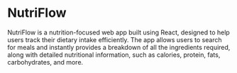 # NutriFlow
NutriFlow is a nutrition-focused web app built using React, designed to help users track their dietary intake efficiently. The app allows users to search for meals and instantly provides a breakdown of all the ingredients required, along with detailed nutritional information, such as calories, protein, fats, carbohydrates, and more.
